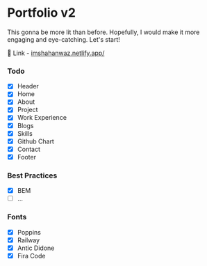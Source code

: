 # Portfolio v2

This gonna be more lit than before.
Hopefully, I would make it more engaging and eye-catching.
Let's start!

:rocket: Link - [imshahanwaz.netlify.app/](https://imshahanwaz.netlify.app/)

### Todo

- [x] Header
- [x] Home
- [x] About
- [x] Project
- [x] Work Experience
- [x] Blogs
- [x] Skills
- [x] Github Chart
- [x] Contact
- [x] Footer

### Best Practices

- [x] BEM
- [ ] ...

### Fonts

- [x] Poppins
- [x] Railway
- [x] Antic Didone
- [x] Fira Code
